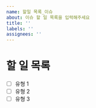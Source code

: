 ```yaml
---
name: 할일 목록_이슈
about: 이슈 할 일 목록을 입력해주세요
title: ''
labels: ''
assignees: ''
---
```


# 할 일 목록

- [ ] 유형 1
- [ ] 유형 2
- [ ] 유형 3
